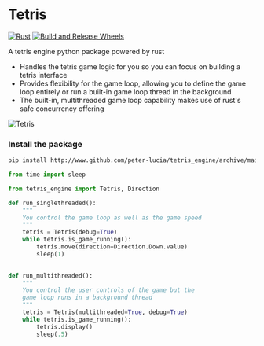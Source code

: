 # Tetris

[![Rust](https://github.com/peter-lucia/tetris_engine/actions/workflows/rust.yml/badge.svg)](https://github.com/peter-lucia/tetris_engine/actions/workflows/rust.yml)
[![Build and Release Wheels](https://github.com/peter-lucia/tetris_engine/actions/workflows/wheels.yml/badge.svg)](https://github.com/peter-lucia/tetris_engine/actions/workflows/wheels.yml)

A tetris engine python package powered by rust

* Handles the tetris game logic for you so you can focus on building a tetris interface
* Provides flexibility for the game loop, allowing you to define the game loop entirely
or run a built-in game loop thread in the background
* The built-in, multithreaded game loop capability makes use of rust's safe concurrency offering




![Tetris](images/game5.gif)

### Install the package

```bash
pip install http://www.github.com/peter-lucia/tetris_engine/archive/main.zip
```

```python
from time import sleep

from tetris_engine import Tetris, Direction

def run_singlethreaded():
    """
    You control the game loop as well as the game speed
    """
    tetris = Tetris(debug=True)
    while tetris.is_game_running():
        tetris.move(direction=Direction.Down.value)
        sleep(1)
        

def run_multithreaded():
    """
    You control the user controls of the game but the 
    game loop runs in a background thread 
    """
    tetris = Tetris(multithreaded=True, debug=True)
    while tetris.is_game_running():
        tetris.display()
        sleep(.5)


```
